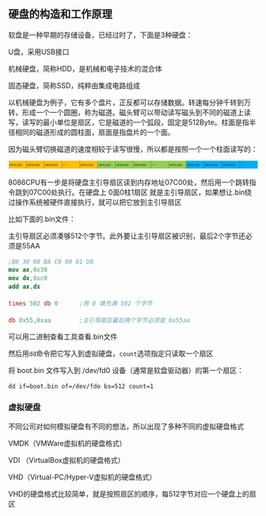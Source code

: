 ## 硬盘的构造和工作原理

软盘是一种早期的存储设备，已经过时了，下面是3种硬盘：

U盘，采用USB接口

机械硬盘，简称HDD，是机械和电子技术的混合体

固态硬盘，简称SSD，纯粹由集成电路组成

以机械硬盘为例子，它有多个盘片，正反都可以存储数据。转速每分钟千转到万转，形成一个一个圆圈，称为磁道。磁头臂可以带动读写磁头到不同的磁道上读写，读写的最小单位是扇区，它是磁道的一个弧段，固定是512Byte。柱面是指半径相同的磁道形成的圆柱面，扇面是指盘片的一个面。

因为磁头臂切换磁道的速度相较于读写很慢，所以都是按照一个一个柱面读写的：

![image-20230918231702417](assets/image-20230918231702417.png)

8086CPU有一步是将硬盘主引导扇区读到内存地址07C00处，然后用一个跳转指令跳到07C00处执行。在硬盘上 0面0柱1扇区 就是主引导扇区，如果想让.bin绕过操作系统被硬件直接执行，就可以把它放到主引导扇区

比如下面的.bin文件：

主引导扇区必须凑够512个字节。此外要让主引导扇区被识别，最后2个字节还必须是55AA

```nasm
;B8 30 00 BA C0 00 01 D0
mov ax,0x30
mov dx,0xc0
add ax,dx

times 502 db 0		;用 0 填充满 502 个字节

db 0x55,0xaa 		;主引导扇区最后两个字节必须是 0x55aa
```

可以用二进制查看工具查看.bin文件

然后用`dd`命令把它写入到虚拟硬盘，`count`选项指定只读取一个扇区

将 boot.bin 文件写入到 /dev/fd0 设备（通常是软盘驱动器）的第一个扇区：

```shell
dd if=boot.bin of=/dev/fdo bs=512 count=1
```



### 虚拟硬盘

不同公司对如何模拟硬盘有不同的想法，所以出现了多种不同的虚拟硬盘格式

VMDK（VMWare虚拟机的硬盘格式）

VDI （VirtualBox虚拟机的硬盘格式）

VHD（Virtual-PC/Hyper-V虚拟机的硬盘格式）

VHD的硬盘格式比较简单，就是按照扇区的顺序，每512字节对应一个硬盘上的扇区